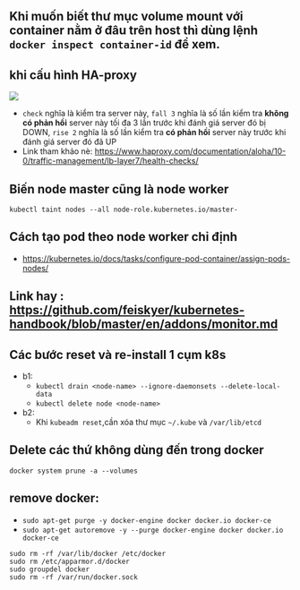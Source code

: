 ## Khi muốn biết thư mục volume mount với container nằm ở đâu trên host thì dùng lệnh `docker inspect container-id` để xem. 
## khi cấu hình HA-proxy

<img src="https://i.imgur.com/I63etle.png">

- `check` nghĩa là kiểm tra server này, `fall 3` nghĩa là số lần kiểm tra **không có phản hồi** server này tối đa 3 lần trước khi đánh giá server đó bị DOWN, `rise 2` nghĩa là số lần kiểm tra **có phản hồi** server này trước khi đánh giá server đó đã UP 
- Link tham khảo nè: https://www.haproxy.com/documentation/aloha/10-0/traffic-management/lb-layer7/health-checks/

## Biến node master cũng là node worker

`kubectl taint nodes --all node-role.kubernetes.io/master-`

## Cách tạo pod theo node worker chỉ định
- https://kubernetes.io/docs/tasks/configure-pod-container/assign-pods-nodes/

## Link hay : https://github.com/feiskyer/kubernetes-handbook/blob/master/en/addons/monitor.md


## Các bước reset và re-install 1 cụm k8s
- b1:
  - `kubectl drain <node-name> --ignore-daemonsets --delete-local-data`
  - `kubectl delete node <node-name>`
- b2:
  - Khi `kubeadm reset`,cần xóa thư mục `~/.kube` và `/var/lib/etcd`
  
## Delete các thứ không dùng đến trong docker
`docker system prune -a --volumes`

## remove docker:
- `sudo apt-get purge -y docker-engine docker docker.io docker-ce`
- `sudo apt-get autoremove -y --purge docker-engine docker docker.io docker-ce`

```
sudo rm -rf /var/lib/docker /etc/docker
sudo rm /etc/apparmor.d/docker
sudo groupdel docker
sudo rm -rf /var/run/docker.sock
```
